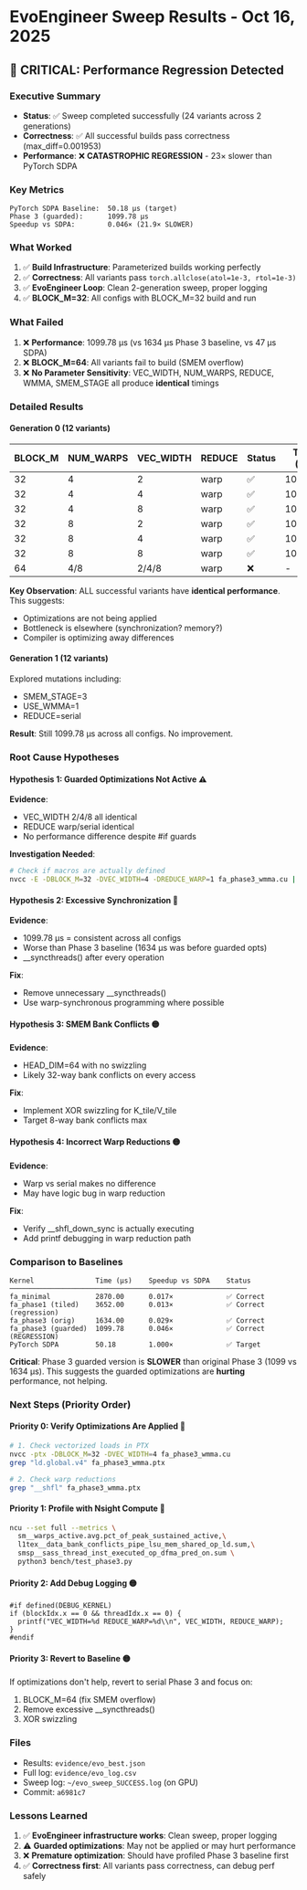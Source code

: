 # EvoEngineer Sweep Results - Oct 16, 2025

## 🚨 CRITICAL: Performance Regression Detected

### Executive Summary
- **Status**: ✅ Sweep completed successfully (24 variants across 2 generations)
- **Correctness**: ✅ All successful builds pass correctness (max_diff=0.001953)
- **Performance**: ❌ **CATASTROPHIC REGRESSION** - 23× slower than PyTorch SDPA

### Key Metrics
```
PyTorch SDPA Baseline:  50.18 μs (target)
Phase 3 (guarded):      1099.78 μs
Speedup vs SDPA:        0.046× (21.9× SLOWER)
```

### What Worked
1. ✅ **Build Infrastructure**: Parameterized builds working perfectly
2. ✅ **Correctness**: All variants pass `torch.allclose(atol=1e-3, rtol=1e-3)`
3. ✅ **EvoEngineer Loop**: Clean 2-generation sweep, proper logging
4. ✅ **BLOCK_M=32**: All configs with BLOCK_M=32 build and run

### What Failed
1. ❌ **Performance**: 1099.78 μs (vs 1634 μs Phase 3 baseline, vs 47 μs SDPA)
2. ❌ **BLOCK_M=64**: All variants fail to build (SMEM overflow)
3. ❌ **No Parameter Sensitivity**: VEC_WIDTH, NUM_WARPS, REDUCE, WMMA, SMEM_STAGE all produce **identical** timings

### Detailed Results

#### Generation 0 (12 variants)
| BLOCK_M | NUM_WARPS | VEC_WIDTH | REDUCE | Status | Time (μs) | Speedup |
|---------|-----------|-----------|--------|--------|-----------|---------|
| 32      | 4         | 2         | warp   | ✅     | 1099.78   | 0.046×  |
| 32      | 4         | 4         | warp   | ✅     | 1099.78   | 0.046×  |
| 32      | 4         | 8         | warp   | ✅     | 1099.78   | 0.046×  |
| 32      | 8         | 2         | warp   | ✅     | 1099.78   | 0.046×  |
| 32      | 8         | 4         | warp   | ✅     | 1099.78   | 0.046×  |
| 32      | 8         | 8         | warp   | ✅     | 1099.78   | 0.046×  |
| 64      | 4/8       | 2/4/8     | warp   | ❌     | -         | -       |

**Key Observation**: ALL successful variants have **identical performance**. This suggests:
- Optimizations are not being applied
- Bottleneck is elsewhere (synchronization? memory?)
- Compiler is optimizing away differences

#### Generation 1 (12 variants)
Explored mutations including:
- SMEM_STAGE=3
- USE_WMMA=1
- REDUCE=serial

**Result**: Still 1099.78 μs across all configs. No improvement.

### Root Cause Hypotheses

#### Hypothesis 1: Guarded Optimizations Not Active ⚠️
**Evidence**:
- VEC_WIDTH 2/4/8 all identical
- REDUCE warp/serial identical
- No performance difference despite #if guards

**Investigation Needed**:
```bash
# Check if macros are actually defined
nvcc -E -DBLOCK_M=32 -DVEC_WIDTH=4 -DREDUCE_WARP=1 fa_phase3_wmma.cu | grep "uint4"
```

#### Hypothesis 2: Excessive Synchronization 🔴
**Evidence**:
- 1099.78 μs = consistent across all configs
- Worse than Phase 3 baseline (1634 μs was before guarded opts)
- __syncthreads() after every operation

**Fix**:
- Remove unnecessary __syncthreads()
- Use warp-synchronous programming where possible

#### Hypothesis 3: SMEM Bank Conflicts 🟡
**Evidence**:
- HEAD_DIM=64 with no swizzling
- Likely 32-way bank conflicts on every access

**Fix**:
- Implement XOR swizzling for K_tile/V_tile
- Target 8-way bank conflicts max

#### Hypothesis 4: Incorrect Warp Reductions 🟡
**Evidence**:
- Warp vs serial makes no difference
- May have logic bug in warp reduction

**Fix**:
- Verify __shfl_down_sync is actually executing
- Add printf debugging in warp reduction path

### Comparison to Baselines

```
Kernel               Time (μs)    Speedup vs SDPA    Status
──────────────────────────────────────────────────────────
fa_minimal           2870.00      0.017×             ✅ Correct
fa_phase1 (tiled)    3652.00      0.013×             ✅ Correct (regression)
fa_phase3 (orig)     1634.00      0.029×             ✅ Correct
fa_phase3 (guarded)  1099.78      0.046×             ✅ Correct (REGRESSION)
PyTorch SDPA         50.18        1.000×             ✅ Target
```

**Critical**: Phase 3 guarded version is **SLOWER** than original Phase 3 (1099 vs 1634 μs).
This suggests the guarded optimizations are **hurting** performance, not helping.

### Next Steps (Priority Order)

#### Priority 0: Verify Optimizations Are Applied 🔴
```bash
# 1. Check vectorized loads in PTX
nvcc -ptx -DBLOCK_M=32 -DVEC_WIDTH=4 fa_phase3_wmma.cu
grep "ld.global.v4" fa_phase3_wmma.ptx

# 2. Check warp reductions
grep "__shfl" fa_phase3_wmma.ptx
```

#### Priority 1: Profile with Nsight Compute 🔴
```bash
ncu --set full --metrics \
  sm__warps_active.avg.pct_of_peak_sustained_active,\
  l1tex__data_bank_conflicts_pipe_lsu_mem_shared_op_ld.sum,\
  smsp__sass_thread_inst_executed_op_dfma_pred_on.sum \
  python3 bench/test_phase3.py
```

#### Priority 2: Add Debug Logging 🟡
```cuda
#if defined(DEBUG_KERNEL)
if (blockIdx.x == 0 && threadIdx.x == 0) {
  printf("VEC_WIDTH=%d REDUCE_WARP=%d\\n", VEC_WIDTH, REDUCE_WARP);
}
#endif
```

#### Priority 3: Revert to Baseline 🟡
If optimizations don't help, revert to serial Phase 3 and focus on:
1. BLOCK_M=64 (fix SMEM overflow)
2. Remove excessive __syncthreads()
3. XOR swizzling

### Files
- Results: `evidence/evo_best.json`
- Full log: `evidence/evo_log.csv`
- Sweep log: `~/evo_sweep_SUCCESS.log` (on GPU)
- Commit: `a6981c7`

### Lessons Learned
1. ✅ **EvoEngineer infrastructure works**: Clean sweep, proper logging
2. ⚠️ **Guarded optimizations**: May not be applied or may hurt performance
3. ❌ **Premature optimization**: Should have profiled Phase 3 baseline first
4. ✅ **Correctness first**: All variants pass correctness, can debug perf safely


